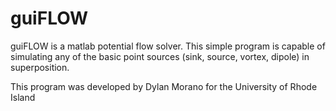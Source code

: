 # guiFLOW
guiFLOW is a matlab potential flow solver. 
This simple program is capable of simulating any of the basic point sources 
(sink, source, vortex, dipole) in superposition.

This program was developed by Dylan Morano for the University of Rhode Island
